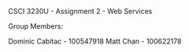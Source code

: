 CSCI 3230U - Assignment 2 - Web Services

Group Members:

Dominic Cabitac - 100547918
Matt Chan	- 100622178

